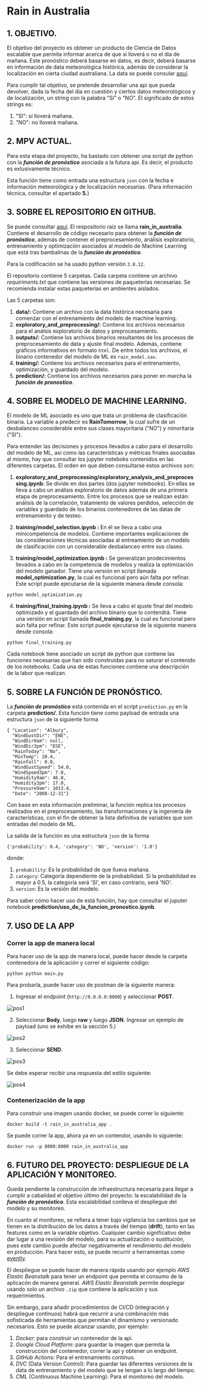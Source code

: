 # __Rain in Australia__

## __1. OBJETIVO.__
El objetivo del proyecto es obtener un producto de Ciencia de Datos escalable que permita informar acerca de que si lloverá o no el día de mañana. Este pronóstico deberá basarse en datos, es decir, deberá basarse en información de data meteorológica histórica, además de considerar la localización en cierta ciudad australiana. La data se puede consular [aquí](https://www.kaggle.com/datasets/jsphyg/weather-dataset-rattle-package).

Para cumplir tal objetivo, se pretende desarrollar una api que pueda devolver, dada la fecha
del día en cuestión y ciertos datos meteorológicos y de localización, un string con la palabra "Sí" o "NO". El significado de estos strings es:
1. "SI": sí lloverá mañana.
2. "NO": no lloverá mañana.

## __2. MPV ACTUAL.__
Para esta etapa del proyecto, ha bastado con obtener una script de python con la __*función de pronóstico*__ asociada a la futura api. Es decir, el producto es exlusivamente técnico.

Esta función tiene como entrada una estructura `json` con la fecha e información meteorológica y de localización necesarias. (Para información técnica, consultar el apartado __5.__)

## __3. SOBRE EL REPOSITORIO EN GITHUB.__
Se puede consultar [aquí](https://github.com/miguel-uicab/rain_in_australia). El respositorio raíz se llama __rain_in_australia__. Contiene el desarrollo de código necesario para obtener la __*función de pronóstico*__, además de contener el preprocesamiento, análisis exploratorio, entrenamiento y optimización asociados al modelo de Machine Learning que está tras bambalinas de la __*función de pronóstico*__.

Para la codificación se ha usado python versión `3.8.12`.

El repositorio contiene 5 carpetas. Cada carpeta contiene un archivo *requiriments.txt* que contiene las versiones de paqueterías necesarias. Se recomienda instalar estas paqueterías en ambientes aislados.

Las 5 carpetas son:
1. __data/:__ Contiene un archivo con la data histórica necesaria para comenzar con el entrenamiento del modelo de machine learning.
2. __exploratory_and_preprocessing/:__ Contiene los archivos necesarios para el análsis exploratorio de datos y preprocesamiento.
3. __outputs/:__ Contiene los archivos binarios resultantes de los procesos de preprocesamiento de data y ajuste final modelo. Además, contiene gráficos informativos en formato `html`. De entre todos los archivos, el binario contenedor del modelo de ML es `rain_model.sav`.
4. __training/:__ Contiene los archivos necesarios para el entrenamiento, optimización, y guardado del modelo.
5. __prediction/:__ Contiene los archivos necesarios para poner en marcha la __*función de pronostico*__.

## __4. SOBRE EL MODELO DE MACHINE LEARNING.__

El modelo de ML asociado es uno que trata un problema de clasificación binaria. La variable a predecir es __RainTomorrow__, la cual sufre de un desbalanceo considerable entre sus clases mayoritaria ("NO") y minoritaria ("SI").

Para entender las decisiones y procesos llevados a cabo para el desarrollo del modelo de ML, así como las características y métricas finales asociadas al mismo, hay que consultar los jupyter noteboks contenidos en las diferentes carpetas. El orden en que deben consultarse estos archivos son:

1. __exploratory_and_preprocessing/exploratory_analysis_and_preprocessing.ipynb__: Se divide en dos partes (dos jupyter notebooks). En ellas se lleva a cabo un análisis exploratorio de datos además de una primera etapa de preprocesamiento. Entre los procesos que se realizan están: análisis de la correlación, tratamiento de valores perdidos, selección de variables y guardado de los binarios contenedores de las datas de entrenamiento y de testeo.

2. __training/model_selection.ipynb :__ En él se lleva a cabo una minicompetencia de modelos. Contiene importantes explicaciones de las consideraciones técnicas asociadas al entreamiento de un modelo de clasificación con un considerable desbalanceo entre sus clases.

3. __training/model_optimization.ipynb :__ Se generalizan prodecimientos llevados a cabo en la competencia de modelos y realiza la optimización del modelo ganador.
Tiene una versión en script llamada __model_optimization.py__, la cual es funcional pero aún falta por refinar. Este script puede ejecutarse de la siguiente manera desde consola:
```
python model_optimization.py
```

4. __training/final_training.ipynb :__ Se lleva a cabo el ajuste final del modelo optimizado y el guardado del archivo binario que lo contendrá.
Tiene una versión en script llamada __final_training.py__, la cual es funcional pero aún falta por refinar. Este script puede ejecutarse de la siguiente manera desde consola:
```
python final_training.py
```

Cada notebook tiene asociado un script de python que contiene las funciones necesarias que han sido construidas para no saturar el contenido de los notebooks. Cada una de estas funciones contiene una descripción de la labor que realizan.


## __5. SOBRE LA FUNCIÓN DE PRONÓSTICO.__
La __*función de pronóstico*__ está contenida en el script `prediction.py` en la carpeta __prediction/__. Esta función tiene como payload de entrada una estructura `json` de la siguiente forma
```
{ "Location": "Albury",
  "WindGustDir": "ENE",
  "WindDir9am": null,
  "WindDir3pm": "ESE",
  "RainToday": "No",
  "MinTemp": 20.4,
  "Rainfall": 0.0,
  "WindGustSpeed": 54.0,
  "WindSpeed3pm": 7.0,
  "Humidity9am": 46.0,
  "Humidity3pm": 17.0,
  "Pressure9am": 1013.4,
  "Date": "2008-12-31"}
```
Con base en esta información preliminar, la función replica los procesos realizados en el preprocesamiento, las transformaciones
y la ingeniería de características, con el fin de obtener la lista definitiva de variables que son entradas del modelo de ML.

La salida de la función es una estructura `json` de la forma 
```
{'probability': 0.4, 'category': 'NO', 'version': '1.0'}
```
donde:
1. `probability`: Es la probabilidad de que llueva mañana.
2. `category`: Categoría dependiente de la probabilidad. Si la probabilidad es mayor a 0.5, la categoría será 'SI', en caso contrario, será 'NO'.
3. `version`: Es la versión del modelo.

Para saber cómo hacer uso de está función, hay que consultar el juputer notebook
__prediction/uso_de_la_funcion_pronostico.ipynb__.


## __7. USO DE LA APP__

### Correr la app de manera local
Para hacer uso de la app de manera local, puede hacer desde la carpeta contenedora de la aplicación y correr el siguiente código:

```
python python main.py
```

Para probarla, puede hacer uso de postman de la siguiente manera:
1. Ingresar el endpoint (`http://0.0.0.0:8000`) y seleccionar __POST__.

![pos1](images/app1.png)

2. Seleccionar __Body__, luego __raw__ y luego __JSON__. Ingresar un ejemplo de payload (uno se exhibe en la sección 5.)

![pos2](images/app2.png)

3. Seleccionar __SEND__.

![pos3](images/app3.png)

Se debe esperar recibir una respuesta del estilo siguiente:

![pos4](images/app4.png)

### Contenerización de la app

Para construir una imagen usando docker, se puede correr lo siguiente:
```
docker build -t rain_in_australia_app .   
```

Se puede correr la app, ahora ya en un contendor, usando lo siguiente:
```
docker run -p 8000:8000 rain_in_australia_app 
```

## __6. FUTURO DEL PROYECTO: DESPLIEGUE DE LA APLICACIÓN Y MONITOREO.__

Queda pendiente la construcción de infraestructura necesaria para llegar a cumplir a cabalidad el objetivo último del proyecto: la escalabilidad de la __*función de pronóstico*__. Esta escalabilidad conlleva el despliegue del modelo y su monitoreo.

En cuanto al monitoreo, se refiera a tener bajo vigilancia los cambios que se tienen en la distribución de los datos a través del tiempo (__drift__), tanto en las features como en la variable objetivo. Cualquier cambio significativo debe dar lugar a una revisión del modelo, para su actualización o sustitución, pues este cambio puede afectar negativamente el rendimiento del modelo en producción. Para hacer esto, se puede recurrir a herramientas como [evently](https://github.com/evidentlyai/evidently).

El despliegue se puede hacer de manera rápida usando por ejemplo *AWS Elastic Beanstalk* para tener un endpoint que permita el consumo de la aplicacón de manera general. *AWS Elastic Beanstalk* permite desplegar usando solo un archivo `.zip` que contiene la aplicación y sus requerimientos.

Sin embargo, para añadir procedimientos de CI/CD (integración y despliegue  continuos) habrá que recurrir a una combinación más sofisticada de herramientas que permitan el dinamismo y versionado necesarios. Esto se puede alcanzar usando, por ejemplo:
1. *Docker*: para construir un contenedor de la api.
2. *Google Cloud Platform*: para guardar la imagen que permita la construcción del contenedor, correr la api y obtener un endpoint.
3. *GitHub Actions*: Para el entrenamiento continuo.
4. *DVC* (Data Version Control): Para guardar las diferentes versiones de la data de entrenamiento y del modelo que se tengan a lo largo del tiempo.
5. *CML* (Continuous Machine Learning): Para el monitoreo del modelo. 











